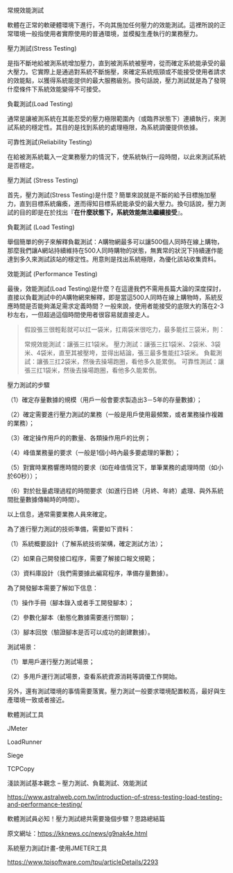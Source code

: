 

常規效能測試

軟體在正常的軟硬體環境下進行，不向其施加任何壓力的效能測試。這裡所說的正常環境一般指使用者實際使用的普通環境，並模擬生產執行的業務壓力。



壓力測試(Stress Testing)

是指不斷地給被測系統增加壓力，直到被測系統被壓垮，從而確定系統能承受的最大壓力。它實際上是通過對系統不斷施壓，來確定系統瓶頸或不能接受使用者請求的效能點，以獲得系統能提供的最大服務級別。換句話說，壓力測試就是為了發現什麼條件下系統效能變得不可接受。



負載測試(Load Testing)

通常是讓被測系統在其能忍受的壓力極限範圍內（或臨界狀態下）連續執行，來測試系統的穩定性。其目的是找到系統的處理極限，為系統調優提供依據。



可靠性測試(Reliability Testing)

在給被測系統載入一定業務壓力的情況下，使系統執行一段時間，以此來測試系統是否穩定。



壓力測試 (Stress Testing)

首先，壓力測試(Stress Testing)是什麼？簡單來說就是不斷的給予目標施加壓力，直到目標系統癱瘓，進而得知目標系統能承受的最大壓力。換句話說，壓力測試的目的即是在於找出『**在什麼狀態下，系統效能無法繼續接受**』。



負載測試 (Load Testing)

舉個簡單的例子來解釋負載測試：A購物網最多可以讓500個人同時在線上購物，那麼我們讓A網站持續維持在500人同時購物的狀態，無異常的狀況下持續運作能達到多久來測試該站的穩定性。用意則是找出系統極限，為優化該站收集資料。



效能測試 (Performance Testing)

最後，效能測試(Load Testing)是什麼？在這邊我們不需用長篇大論的深度探討，直接以負載測試中的A購物網來解釋，即是當這500人同時在線上購物時，系統反應時間是否能夠滿足需求定義時間？一般來說，使用者能接受的底限大約落在2-3秒左右，一但超過這個時間使用者很容易就直接走人。



> 假設張三很輕鬆就可以扛一袋米，扛兩袋米很吃力，最多能扛三袋米，則：
>
> 常規效能測試：讓張三扛1袋米。
> 壓力測試：讓張三扛1袋米、2袋米、3袋米、4袋米，直至其被壓垮，並得出結論，張三最多隻能扛3袋米。
> 負載測試：讓張三扛2袋米，然後去操場跑圈，看他多久能累倒。
> 可靠性測試：讓張三扛1袋米，然後去操場跑圈，看他多久能累倒。



壓力測試的步驟

（1）確定存量數據的規模（用戶一般會要求製造出3－5年的存量數據）；

（2）確定需要進行壓力測試的業務（一般是用戶使用最頻繁，或者業務操作複雜的業務）；

（3）確定操作用戶的的數量、各類操作用戶的比例；



（4）峰值業務量的要求（一般是1個小時內最多要處理的筆數）；

（5）對實時業務響應時間的要求（如在峰值情況下，單筆業務的處理時間（如小於60秒））；

（6）對於批量處理過程的時間要求（如進行日終（月終、年終）處理、與外系統間批量數據傳輸時的時間）。

以上信息，通常需要業務人員來確定。



為了進行壓力測試的技術準備，需要如下資料：

（1）系統概要設計（了解系統技術架構，確定測試方法）；

（2）如果自己開發接口程序，需要了解接口報文規範；

（3）資料庫設計（我們需要據此編寫程序，準備存量數據）。



為了開發腳本需要了解如下信息：

（1）操作手冊（腳本錄入或者手工開發腳本）；

（2）參數化腳本（動態化數據需要進行關聯）；

（3）腳本回放（驗證腳本是否可以成功的創建數據）。

測試場景：

（1）單用戶運行壓力測試場景；

（2）多用戶運行測試場景，查看系統資源消耗等調優工作開始。

另外，還有測試環境的事情需要落實。壓力測試一般要求環境配置較高，最好與生產環境一致或者接近。





軟體測試工具

JMeter

LoadRunner

Siege

TCPCopy















淺談測試基本觀念 – 壓力測試、負載測試、效能測試

https://www.astralweb.com.tw/introduction-of-stress-testing-load-testing-and-performance-testing/



軟體測試員必知！壓力測試總共需要幾個步驟？思路總結篇

原文網址：https://kknews.cc/news/g9nak4e.html





系統壓力測試計畫-使用JMETER工具

https://www.tpisoftware.com/tpu/articleDetails/2293





